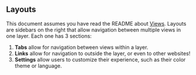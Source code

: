 ## Layouts

This document assumes you have read the README about [Views](../views/README.md). Layouts are sidebars on the right that allow navigation between multiple views in one layer. Each one has 3 sections:

1. **Tabs** allow for navigation between views within a layer.
2. **Links** allow for navigation to outside the layer, or even to other websites!
3. **Settings** allow users to customize their experience, such as their color theme or language.
